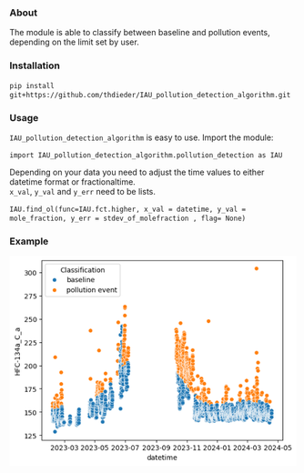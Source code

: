 ### About

The module is able to classify between baseline and pollution events, depending on the limit set by user. 

### Installation

```
pip install git+https://github.com/thdieder/IAU_pollution_detection_algorithm.git
```

### Usage

`IAU_pollution_detection_algorithm` is easy to use. Import the module:
```
import IAU_pollution_detection_algorithm.pollution_detection as IAU
```
Depending on your data you need to adjust the time values to either datetime format or fractionaltime. <br>
`x_val`, `y_val` and `y_err` need to be lists. 

```
IAU.find_ol(func=IAU.fct.higher, x_val = datetime, y_val = mole_fraction, y_err = stdev_of_molefraction , flag= None)
```

### Example

![Baseline](./example/baseline.png)
